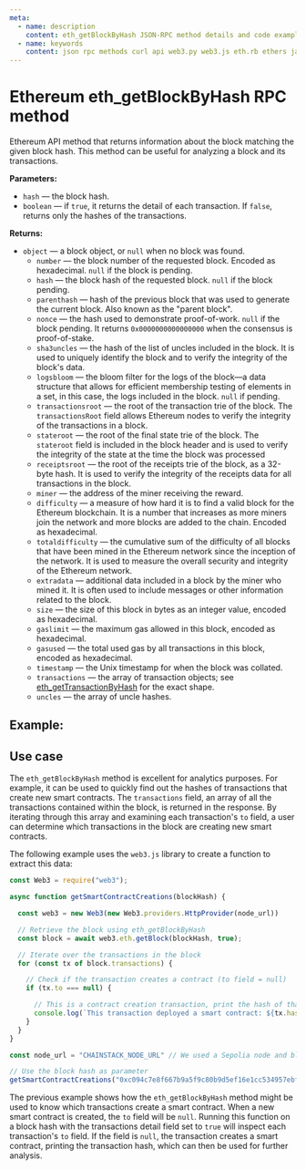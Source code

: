 ```yaml
---
meta:
  - name: description
    content: eth_getBlockByHash JSON-RPC method details and code examples.
  - name: keywords
    content: json rpc methods curl api web3.py web3.js eth.rb ethers javascript python ruby ethereum
---
```


# Ethereum eth_getBlockByHash RPC method

Ethereum API method that returns information about the block matching the given block hash. This method can be useful for analyzing a block and its transactions.

**Parameters:**

- `hash` — the block hash.
- `boolean` — if `true`, it returns the detail of each transaction. If `false`, returns only the hashes of the transactions.

**Returns:**

- `object` — a block object, or `null` when no block was found.
  - `number` — the block number of the requested block. Encoded as hexadecimal. `null` if the block is pending.
  - `hash` — the block hash of the requested block. `null` if the block pending.
  - `parenthash` — hash of the previous block that was used to generate the current block. Also known as the "parent block".
  - `nonce` — the hash used to demonstrate proof-of-work. `null` if the block pending. It returns `0x0000000000000000` when the consensus is proof-of-stake.
  - `sha3uncles` — the hash of the list of uncles included in the block. It is used to uniquely identify the block and to verify the integrity of the block's data.
  - `logsbloom` — the bloom filter for the logs of the block—a data structure that allows for efficient membership testing of elements in a set, in this case, the logs included in the block. `null` if pending.
  - `transactionsroot` — the root of the transaction trie of the block. The `transactionsRoot` field allows Ethereum nodes to verify the integrity of the transactions in a block.
  - `stateroot` — the root of the final state trie of the block. The `stateroot` field is included in the block header and is used to verify the integrity of the state at the time the block was processed
  - `receiptsroot` — the root of the receipts trie of the block, as a 32-byte hash. It is used to verify the integrity of the receipts data for all transactions in the block.
  - `miner` — the address of the miner receiving the reward.
  - `difficulty` — a measure of how hard it is to find a valid block for the Ethereum blockchain. It is a number that increases as more miners join the network and more blocks are added to the chain. Encoded as hexadecimal.
  - `totaldifficulty` — the cumulative sum of the difficulty of all blocks that have been mined in the Ethereum network since the inception of the network. It is used to measure the overall security and integrity of the Ethereum network.
  - `extradata` — additional data included in a block by the miner who mined it. It is often used to include messages or other information related to the block.
  - `size` — the size of this block in bytes as an integer value, encoded as hexadecimal.
  - `gaslimit` — the maximum gas allowed in this block, encoded as hexadecimal.
  - `gasused` — the total used gas by all transactions in this block, encoded as hexadecimal.
  - `timestamp` — the Unix timestamp for when the block was collated.
  - `transactions` — the array of transaction objects; see [eth_getTransactionByHash](/api/ethereum/eth_gettransactionbyhash) for the exact shape.
  - `uncles` — the array of uncle hashes.

## Example:

<CodeSwitcher :languages="{js:'web3.js', eth:'ethers.js', py:'web3.py', rb:'eth.rb', cr:'cURL'}">
<template v-slot:js>

```js
const Web3 = require("web3");
const node_url = "CHAINSTACK_NODE_URL";
const web3 = new Web3(node_url);

web3.eth.getBlock(
  "0xaafff6dbabc20c5c2d58f5a8f336575f22681fd23a9e53bf81e69d8130a29b9c",
  "False",
  (err, block) => {
    console.log(block);
  }
);
```

</template>
<template v-slot:eth>

``` js
const ethers = require('ethers');
const node_url = "CHAINSTACK_NODE_URL";
const provider = new ethers.providers.JsonRpcProvider(node_url);

const eth_getBlockByHash = async () => {
    const blockByHash = await provider.send("eth_getBlockByHash", ["0x318cea2bfd5925bf2e5366aba9353fbc0c1678b2d73a2d540f7f7f8b8ce0a29e",false]);
     console.log(blockByHash);
   };

eth_getBlockByHash();
```

</template>
<template v-slot:py>

```py
from web3 import Web3
node_url = "CHAINSTACK_NODE_URL"
web3 = Web3(Web3.HTTPProvider(node_url))
print(web3.eth.get_block("0xaafff6dbabc20c5c2d58f5a8f336575f22681fd23a9e53bf81e69d8130a29b9c", False))
```

</template>
<template v-slot:rb>

```rb
require "eth"
client = Eth::Client.create "CHAINSTACK_NODE_URL"
response = client.eth_get_block_by_hash("0xaafff6dbabc20c5c2d58f5a8f336575f22681fd23a9e53bf81e69d8130a29b9c",false)
puts response["result"]
```

</template>
<template v-slot:cr>

```sh
curl -X POST "CHAINSTACK_NODE_URL" \
  -H "Content-Type: application/json" \
  --data '{"method":"eth_getBlockByHash","params":["0xaafff6dbabc20c5c2d58f5a8f336575f22681fd23a9e53bf81e69d8130a29b9c",false],"id":1,"jsonrpc":"2.0"}'
```

</template>
</CodeSwitcher>

## Use case

The `eth_getBlockByHash` method is excellent for analytics purposes. For example, it can be used to quickly find out the hashes of transactions that create new smart contracts. The `transactions` field, an array of all the transactions contained within the block, is returned in the response. By iterating through this array and examining each transaction's `to` field, a user can determine which transactions in the block are creating new smart contracts.

The following example uses the `web3.js` library to create a function to extract this data:

```js
const Web3 = require("web3");

async function getSmartContractCreations(blockHash) {

  const web3 = new Web3(new Web3.providers.HttpProvider(node_url))

  // Retrieve the block using eth_getBlockByHash
  const block = await web3.eth.getBlock(blockHash, true);

  // Iterate over the transactions in the block
  for (const tx of block.transactions) {

    // Check if the transaction creates a contract (to field = null)
    if (tx.to === null) {

      // This is a contract creation transaction, print the hash of that transaction
      console.log(`This transaction deployed a smart contract: ${tx.hash}`);
    }
  }
}

const node_url = "CHAINSTACK_NODE_URL" // We used a Sepolia node and block hash for this example

// Use the block hash as parameter
getSmartContractCreations("0xc094c7e8f667b9a5f9c80b9d5ef16e1cc534957ebf7beef71067e668196cf8fa");
```

The previous example shows how the `eth_getBlockByHash` method might be used to know which transactions create a smart contract. When a new smart contract is created, the `to` field will be `null`. Running this function on a block hash with the transactions detail field set to `true` will inspect each transaction's `to` field. If the field is `null`, the transaction creates a smart contract, printing the transaction hash, which can then be used for further analysis.
